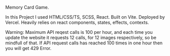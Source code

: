 Memory Card Game.

In this Project I used HTML/CSS/TS, SCSS, React. Built on Vite. Deployed by Vercel. Heavily relies on react components, states, effects, contexts.

Warning: Maximum API reqest calls is 100 per hour, and each time you update the website it requests 12 calls, for 12 images respectively, so be mindfull of that. If API request calls has reached 100 times in one hour then you will get 429 Error.
